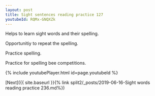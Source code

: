 ```yaml
---
layout: post
title: Sight sentences reading practice 127
youtubeId: RQMx-GNQXZk
---
```

 
 
Helps to learn sight words and their spelling.

Opportunitiy to repeat the spelling. 

Practice spelling. 
 
Practice for spelling bee competitions. 
 
{% include youtubePlayer.html id=page.youtubeId %}
 
 

[Next]({{ site.baseurl }}{% link  split2/_posts/2019-06-16-Sight words reading practice 236.md%})
 
